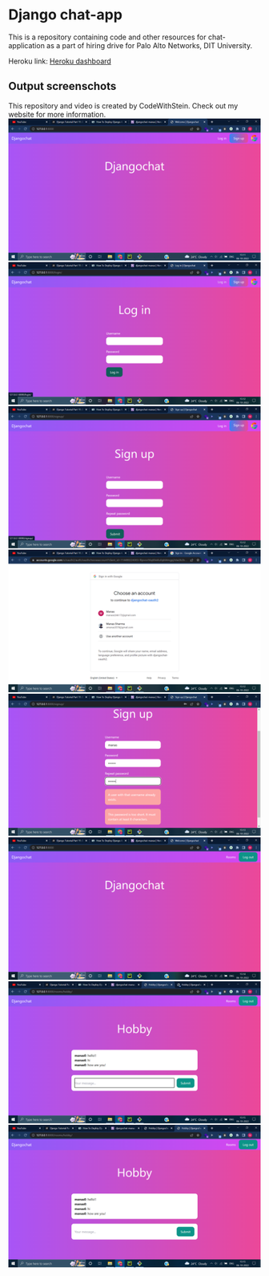# Django chat-app

This is a  repository containing code and other resources for chat-application as a 
part of hiring drive for Palo Alto Networks, DIT University.


Heroku link:
[Heroku dashboard](https://dashboard.heroku.com/apps/djangochat-manas)

## Output screenschots
This repository and video is created by CodeWithStein. Check out my website for more information.
![homepage](img/homepage.png)
![login - 1](img/login-page-1.png)
![login - 2](img/login-page-2.png)
![Oauth](img/google-login.png)
![auth1](img/auth1.png)
![auth2](img/auth2.png)
![chats1](img/chats1.png)
![chats2](img/chats2.png)
